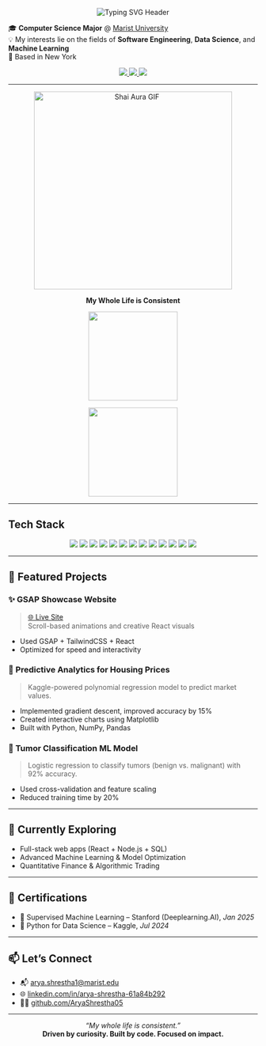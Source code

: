 <p align="center">
  <img src="https://readme-typing-svg.demolab.com?font=Fira+Code&size=24&duration=3000&pause=1000&center=true&vCenter=true&multiline=true&width=435&height=60&lines=Who+Am+I%3F;I'm+Arya+Shrestha" alt="Typing SVG Header" />
</p>

🎓 **Computer Science Major** @ [Marist University](https://www.marist.edu/)  
💡 My interests lie on the fields of **Software Engineering**, **Data Science**, and **Machine Learning**  
📍 Based in New York 

<p align="center">
  <a href="https://www.linkedin.com/in/arya-shrestha-61a84b292/">
    <img src="https://img.shields.io/badge/LinkedIn-0077B5?style=for-the-badge&logo=linkedin&logoColor=white" />
  </a>
  <a href="mailto:arya.shrestha1@marist.edu">
    <img src="https://img.shields.io/badge/Email-D14836?style=for-the-badge&logo=gmail&logoColor=white" />
  </a>
  <a href="https://github.com/AryaShrestha05">
    <img src="https://img.shields.io/badge/GitHub-181717?style=for-the-badge&logo=github&logoColor=white" />
  </a>
</p>

---

<p align="center">
  <img src="https://media.tenor.com/IwMGMJ_TzvUAAAAC/shai-aura-sga-aura.gif" alt="Shai Aura GIF" width="400" />
</p>

<p align="center">
  <strong>My Whole Life is Consistent</strong>
</p>


<p align="center">
  <img src="https://github-readme-streak-stats.herokuapp.com?user=AryaShrestha05&theme=tokyonight&date_format=M%20j%5B%2C%20Y%5D" height="180" />
</p>

<p align="center">
  <img src="https://github-readme-stats.vercel.app/api/top-langs/?username=AryaShrestha05&layout=compact&theme=tokyonight" height="180" />
</p>

---


## Tech Stack

<p align="center">
  <a href="https://developer.mozilla.org/en-US/docs/Web/JavaScript"><img src="https://img.shields.io/badge/JavaScript-F7DF1E?style=for-the-badge&logo=javascript&logoColor=black" /></a>
  <a href="https://reactjs.org/"><img src="https://img.shields.io/badge/React-20232A?style=for-the-badge&logo=react&logoColor=61DAFB" /></a>
  <a href="https://nextjs.org/"><img src="https://img.shields.io/badge/Next.js-000000?style=for-the-badge&logo=nextdotjs&logoColor=white" /></a>
  <a href="https://www.python.org/"><img src="https://img.shields.io/badge/Python-3776AB?style=for-the-badge&logo=python&logoColor=white" /></a>
  <a href="https://www.java.com/"><img src="https://img.shields.io/badge/Java-ED8B00?style=for-the-badge&logo=java&logoColor=white" /></a>
  <a href="https://tailwindcss.com/"><img src="https://img.shields.io/badge/TailwindCSS-06B6D4?style=for-the-badge&logo=tailwindcss&logoColor=white" /></a>
  <a href="https://www.mysql.com/"><img src="https://img.shields.io/badge/MySQL-4479A1?style=for-the-badge&logo=mysql&logoColor=white" /></a>
  <a href="https://git-scm.com/"><img src="https://img.shields.io/badge/Git-F05032?style=for-the-badge&logo=git&logoColor=white" /></a>
  <a href="https://jupyter.org/"><img src="https://img.shields.io/badge/Jupyter-F37626?style=for-the-badge&logo=jupyter&logoColor=white" /></a>
  <a href="https://pandas.pydata.org/"><img src="https://img.shields.io/badge/Pandas-150458?style=for-the-badge&logo=pandas&logoColor=white" /></a>
  <a href="https://numpy.org/"><img src="https://img.shields.io/badge/NumPy-013243?style=for-the-badge&logo=numpy&logoColor=white" /></a>
  <a href="https://scikit-learn.org/"><img src="https://img.shields.io/badge/Scikit--Learn-F7931E?style=for-the-badge&logo=scikitlearn&logoColor=white" /></a>
  <a href="https://matplotlib.org/"><img src="https://img.shields.io/badge/Matplotlib-11557C?style=for-the-badge&logo=matplotlib&logoColor=white" /></a>
</p>

---

## 🚀 Featured Projects

### ✨ GSAP Showcase Website
> [🌐 Live Site](https://gsap-showcase-arya.vercel.app/)  
> Scroll-based animations and creative React visuals  
- Used GSAP + TailwindCSS + React  
- Optimized for speed and interactivity

### 🏡 Predictive Analytics for Housing Prices
> Kaggle-powered polynomial regression model to predict market values.  
- Implemented gradient descent, improved accuracy by 15%  
- Created interactive charts using Matplotlib  
- Built with Python, NumPy, Pandas  

### 🧠 Tumor Classification ML Model
> Logistic regression to classify tumors (benign vs. malignant) with 92% accuracy.  
- Used cross-validation and feature scaling  
- Reduced training time by 20%  

---

## 🧠 Currently Exploring

- Full-stack web apps (React + Node.js + SQL)  
- Advanced Machine Learning & Model Optimization  
- Quantitative Finance & Algorithmic Trading  

---

## 🏅 Certifications

- 📜 Supervised Machine Learning – Stanford (Deeplearning.AI), *Jan 2025*  
- 📜 Python for Data Science – Kaggle, *Jul 2024*  

---

## 📫 Let’s Connect

- 📬 [arya.shrestha1@marist.edu](mailto:arya.shrestha1@marist.edu)  
- 🌐 [linkedin.com/in/arya-shrestha-61a84b292](https://www.linkedin.com/in/arya-shrestha-61a84b292)  
- 🧑‍💻 [github.com/AryaShrestha05](https://github.com/AryaShrestha05)

---

<p align="center">
  <i>“My whole life is consistent.”</i><br />
  <strong>Driven by curiosity. Built by code. Focused on impact.</strong>
</p>
